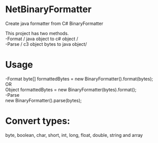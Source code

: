 # NetBinaryFormatter
Create java formatter from C# BinaryFormatter

This project has two methods. <br> 
-Format / java object to c# object /<br> 
-Parse / c3 object bytes to java object/<br> 

# Usage
-Format
  byte[] formattedBytes = new BinaryFormatter().format(bytes); <br> 
  OR<br> 
  Object formattedBytes = new BinaryFormatter(bytes).format();<br> 
-Parse<br> 
  new BinaryFormatter().parse(bytes);<br> 

# Convert types:
byte, boolean, char, short, int, long, float, double, string and array
